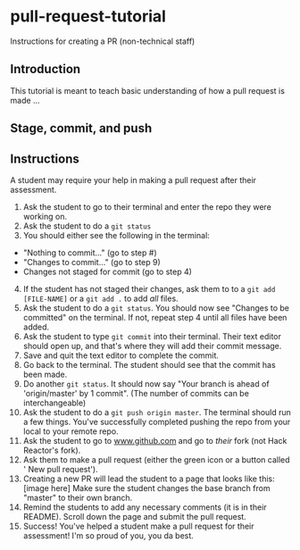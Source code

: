 # pull-request-tutorial
Instructions for creating a PR (non-technical staff)

## Introduction
This tutorial is meant to teach basic understanding of how a pull request is
made ...

## Stage, commit, and push

## Instructions
A student may require your help in making a pull request after their assessment.
1. Ask the student to go to their terminal and enter the repo they were working
on.
2. Ask the student to do a `git status`
3. You should either see the following in the terminal:
* "Nothing to commit..." (go to step #)
* "Changes to commit..." (go to step 9)
* Changes not staged for commit (go to step 4)
4. If the student has not staged their changes, ask them to to a
`git add [FILE-NAME]` or a `git add .` to add *all* files.
5. Ask the student to do a `git status`. You should now see "Changes to be
committed" on the terminal. If not, repeat step 4 until all files have been
added.
6. Ask the student to type `git commit` into their terminal. Their text editor
should open up, and that's where they will add their commit message.
7. Save and quit the text editor to complete the commit.
8. Go back to the terminal. The student should see that the commit has been
made.
9. Do another `git status`. It should now say "Your branch is ahead of
'origin/master' by 1 commit". (The number of commits can be interchangeable)
10. Ask the student to do a `git push origin master`. The terminal should run
a few things. You've successfully completed pushing the repo from your local to
your remote repo.
11. Ask the student to go to www.github.com and go to *their* fork (not Hack
  Reactor's fork).
12. Ask them to make a pull request (either the green icon or a button called '
New pull request').
13. Creating a new PR will lead the student to a page that looks like this:
  [image here]
  Make sure the student changes the base branch from "master" to their own branch.
14. Remind the students to add any necessary comments (it is in their README).
Scroll down the page and submit the pull request.
15. Success! You've helped a student make a pull request for their assessment!
I'm so proud of you, you da best.
